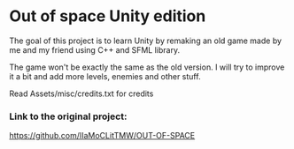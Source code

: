 # Out of space Unity edition

The goal of this project is to learn Unity by remaking an old game made by me and my friend using C++ and SFML library.

The game won't be exactly the same as the old version. I will try to improve it a bit and add more levels, enemies and other stuff.

Read Assets/misc/credits.txt for credits

### Link to the original project:
https://github.com/IIaMoCLitTMW/OUT-OF-SPACE
